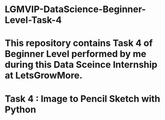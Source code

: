 # LGMVIP-DataScience-Beginner-Level-Task-4

# This repository contains Task 4 of Beginner Level performed by me during this Data Sceince Internship at LetsGrowMore.
# Task 4 : Image to Pencil Sketch with Python
